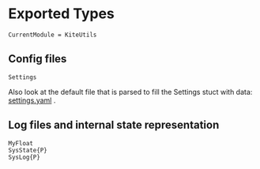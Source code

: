 # Exported Types

```@meta
CurrentModule = KiteUtils
```

## Config files
```@docs
Settings
```
Also look at the default file that is parsed to fill the Settings stuct with data: [settings.yaml](https://github.com/ufechner7/KiteUtils.jl/blob/main/data/settings.yaml) .

## Log files and internal state representation
```@docs
MyFloat
SysState{P}
SysLog{P}
```